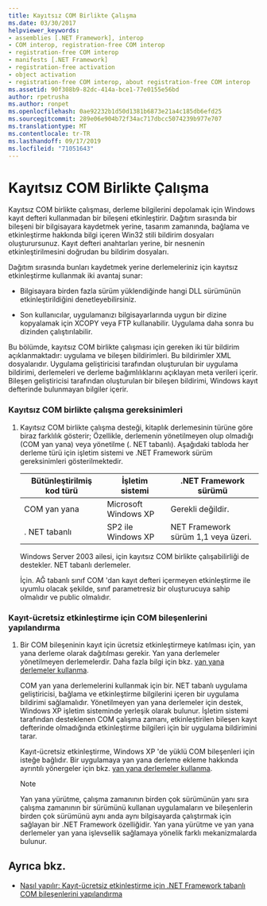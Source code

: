 ```yaml
---
title: Kayıtsız COM Birlikte Çalışma
ms.date: 03/30/2017
helpviewer_keywords:
- assemblies [.NET Framework], interop
- COM interop, registration-free COM interop
- registration-free COM interop
- manifests [.NET Framework]
- registration-free activation
- object activation
- registration-free COM interop, about registration-free COM interop
ms.assetid: 90f308b9-82dc-414a-bce1-77e0155e56bd
author: rpetrusha
ms.author: ronpet
ms.openlocfilehash: 0ae92232b1d50d1381b6873e21a4c185db6efd25
ms.sourcegitcommit: 289e06e904b72f34ac717dbcc5074239b977e707
ms.translationtype: MT
ms.contentlocale: tr-TR
ms.lasthandoff: 09/17/2019
ms.locfileid: "71051643"
---
```

# <a name="registration-free-com-interop"></a>Kayıtsız COM Birlikte Çalışma
Kayıtsız COM birlikte çalışması, derleme bilgilerini depolamak için Windows kayıt defteri kullanmadan bir bileşeni etkinleştirir. Dağıtım sırasında bir bileşeni bir bilgisayara kaydetmek yerine, tasarım zamanında, bağlama ve etkinleştirme hakkında bilgi içeren Win32 stili bildirim dosyaları oluşturursunuz. Kayıt defteri anahtarları yerine, bir nesnenin etkinleştirilmesini doğrudan bu bildirim dosyaları.  
  
 Dağıtım sırasında bunları kaydetmek yerine derlemeleriniz için kayıtsız etkinleştirme kullanmak iki avantaj sunar:  
  
- Bilgisayara birden fazla sürüm yüklendiğinde hangi DLL sürümünün etkinleştirildiğini denetleyebilirsiniz.  
  
- Son kullanıcılar, uygulamanızı bilgisayarlarında uygun bir dizine kopyalamak için XCOPY veya FTP kullanabilir. Uygulama daha sonra bu dizinden çalıştırılabilir.  
  
 Bu bölümde, kayıtsız COM birlikte çalışması için gereken iki tür bildirim açıklanmaktadır: uygulama ve bileşen bildirimleri. Bu bildirimler XML dosyalarıdır. Uygulama geliştiricisi tarafından oluşturulan bir uygulama bildirimi, derlemeleri ve derleme bağımlılıklarını açıklayan meta verileri içerir. Bileşen geliştiricisi tarafından oluşturulan bir bileşen bildirimi, Windows kayıt defterinde bulunmayan bilgiler içerir.  
  
### <a name="requirements-for-registration-free-com-interop"></a>Kayıtsız COM birlikte çalışma gereksinimleri  
  
1. Kayıtsız COM birlikte çalışma desteği, kitaplık derlemesinin türüne göre biraz farklılık gösterir; Özellikle, derlemenin yönetilmeyen olup olmadığı (COM yan yana) veya yönetilme (. NET tabanlı). Aşağıdaki tabloda her derleme türü için işletim sistemi ve .NET Framework sürüm gereksinimleri gösterilmektedir.  
  
    |Bütünleştirilmiş kod türü|İşletim sistemi|.NET Framework sürümü|  
    |-------------------|----------------------|----------------------------|  
    |COM yan yana|Microsoft Windows XP|Gerekli değildir.|  
    |. NET tabanlı|SP2 ile Windows XP|NET Framework sürüm 1,1 veya üzeri.|  
  
     Windows Server 2003 ailesi, için kayıtsız COM birlikte çalışabilirliği de destekler. NET tabanlı derlemeler.  
  
     İçin. AĞ tabanlı sınıf COM 'dan kayıt defteri içermeyen etkinleştirme ile uyumlu olacak şekilde, sınıf parametresiz bir oluşturucuya sahip olmalıdır ve public olmalıdır.  
  
### <a name="configuring-com-components-for-registration-free-activation"></a>Kayıt-ücretsiz etkinleştirme için COM bileşenlerini yapılandırma  
  
1. Bir COM bileşeninin kayıt için ücretsiz etkinleştirmeye katılması için, yan yana derleme olarak dağıtılması gerekir. Yan yana derlemeler yönetilmeyen derlemelerdir.  Daha fazla bilgi için bkz. [yan yana derlemeler kullanma](/windows/desktop/SbsCs/using-side-by-side-assemblies).  
  
     COM yan yana derlemelerini kullanmak için bir. NET tabanlı uygulama geliştiricisi, bağlama ve etkinleştirme bilgilerini içeren bir uygulama bildirimi sağlamalıdır. Yönetilmeyen yan yana derlemeler için destek, Windows XP işletim sisteminde yerleşik olarak bulunur. İşletim sistemi tarafından desteklenen COM çalışma zamanı, etkinleştirilen bileşen kayıt defterinde olmadığında etkinleştirme bilgileri için bir uygulama bildirimini tarar.  
  
     Kayıt-ücretsiz etkinleştirme, Windows XP 'de yüklü COM bileşenleri için isteğe bağlıdır. Bir uygulamaya yan yana derleme ekleme hakkında ayrıntılı yönergeler için bkz. [yan yana derlemeler kullanma](/windows/desktop/SbsCs/using-side-by-side-assemblies).  
  
    > [!NOTE]
    > Yan yana yürütme, çalışma zamanının birden çok sürümünün yanı sıra çalışma zamanının bir sürümünü kullanan uygulamaların ve bileşenlerin birden çok sürümünü aynı anda aynı bilgisayarda çalıştırmak için sağlayan bir .NET Framework özelliğidir. Yan yana yürütme ve yan yana derlemeler yan yana işlevsellik sağlamaya yönelik farklı mekanizmalarda bulunur.  
  
## <a name="see-also"></a>Ayrıca bkz.

- [Nasıl yapılır: Kayıt-ücretsiz etkinleştirme için .NET Framework tabanlı COM bileşenlerini yapılandırma](configure-net-framework-based-com-components-for-reg.md)
